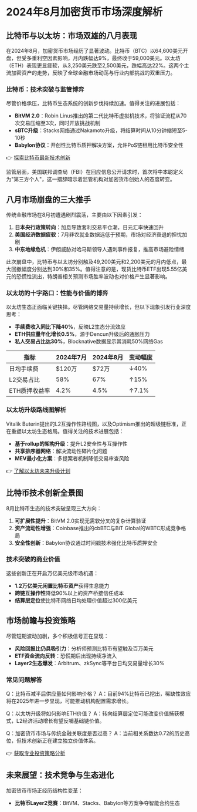 # 2024年8月加密货币市场深度解析

## 比特币与以太坊：市场双雄的八月表现

在2024年8月，加密货币市场经历了显著波动。比特币（BTC）以64,600美元开盘，但受多重利空因素影响，月内跌幅达9%，最终收于59,000美元。以太坊（ETH）表现更显疲软，从3,250美元跌至2,500美元，跌幅高达22%。这两个主流加密资产的走势，反映了全球金融市场动荡与行业内部挑战的双重压力。

### 比特币：技术突破与监管博弈

尽管价格承压，比特币生态系统的创新步伐持续加速。值得关注的进展包括：
- **BitVM 2.0**：Robin Linus推出的第二代比特币虚拟机技术，将验证流程从70次交易压缩至3次，同时开放挑战机制
- **sBTC升级**：Stacks网络通过Nakamoto升级，将结算时间从10分钟缩短至5-10秒
- **Babylon协议**：开创性比特币质押解决方案，允许PoS链租用比特币安全性

👉 [探索比特币最新技术创新](https://bit.ly/okx_welcome)

监管层面，美国联邦调查局（FBI）在回应信息公开请求时，首次将中本聪定义为"第三方个人"，这一措辞暗示着监管机构对加密货币创始人的态度转变。

## 八月市场崩盘的三大推手

传统金融市场在8月初遭遇剧烈震荡，主要由以下因素引发：
1. **日本央行政策转向**：加息导致套利交易平仓潮，日元汇率快速回升
2. **美国经济数据疲软**：7月非农就业数据远低于预期，市场对经济衰退的担忧加剧
3. **中东地缘危机**：伊朗威胁对哈马斯领导人遇刺事件报复，推高市场避险情绪

此次崩盘中，比特币与以太坊分别触及49,200美元和2,200美元的月内低点，最大回撤幅度分别达到30%和35%。值得注意的是，现货比特币ETF出现5.55亿美元的恐慌性流出，特朗普相关预测市场胜率波动也对价格产生显著影响。

### 以太坊的十字路口：性能与价值的博弈

以太坊生态正面临关键抉择。尽管网络交易量持续增长，但以下现象引发行业深度思考：
- **手续费收入同比下降40%**，反映L2生态分流效应
- **ETH供应量年化增长0.5%**，源于Dencun升级后的通胀压力
- **私人交易占比达30%**，Blocknative数据显示其消耗50%网络Gas

| 指标        | 2024年7月 | 2024年8月 | 变动幅度 |
|-------------|-----------|-----------|----------|
| 日均手续费  | $120万    | $72万     | ↓40%     |
| L2交易占比  | 58%       | 67%       | ↑15%     |
| ETH质押收益率 | 4.2%      | 4.5%      | ↑7.1%    |

### 以太坊升级路线图解析

Vitalik Buterin提出的L2互操作性路线图，以及Optimism推出的超级链标准，正在重塑以太坊生态格局。值得关注的技术进展包括：
- **基于rollup的架构升级**：提升L2安全性与互操作性
- **共享排序器网络**：解决流动性碎片化问题
- **MEV最小化方案**：多提案者机制降低交易审查风险

👉 [了解以太坊未来升级计划](https://bit.ly/okx_welcome)

## 比特币技术创新全景图

8月比特币生态的技术突破呈现三大方向：
1. **可扩展性提升**：BitVM 2.0实现无需软分叉的复杂计算验证
2. **资产流动性增强**：Coinbase推出的cbBTC与BiT Global的WBTC形成竞争格局
3. **安全性创新**：Babylon协议通过时间戳技术强化比特币质押安全

### 技术突破的商业价值

这些创新正在开启万亿美元级市场机遇：
- **1.2万亿美元闲置比特币资产**获得生息能力
- **跨链互操作性**降低90%以上的资产桥接信任成本
- **结算层定位**使比特币网络日均处理价值超过300亿美元

## 市场前瞻与投资策略

尽管短期波动加剧，多个积极信号正在显现：
- **风险回报比仍具吸引力**：分析师预测比特币有望触及百万美元
- **ETF资金流向反转**：恐慌期后出现持续净流入
- **Layer2生态爆发**：Arbitrum、zkSync等平台日均交易量增长30%

### 常见问题解答

Q：比特币减半后供应量如何影响价格？
A：目前94%比特币已挖出，稀缺性效应将在2025年进一步显现，可能推动机构配置需求增长。

Q：以太坊升级将如何影响ETH价值？
A：转向结算层定位可能改变价值捕获模式，L2经济活动增长有望反哺基础链价值。

Q：加密货币市场与传统金融关联度是否过高？
A：当前相关系数达0.72的历史高位，但技术创新正在建立独立价值体系。

👉 [获取专业投资策略分析](https://bit.ly/okx_welcome)

## 未来展望：技术竞争与生态进化

加密货币市场正经历结构性变革：
- **比特币Layer2竞赛**：BitVM、Stacks、Babylon等方案争夺智能合约生态